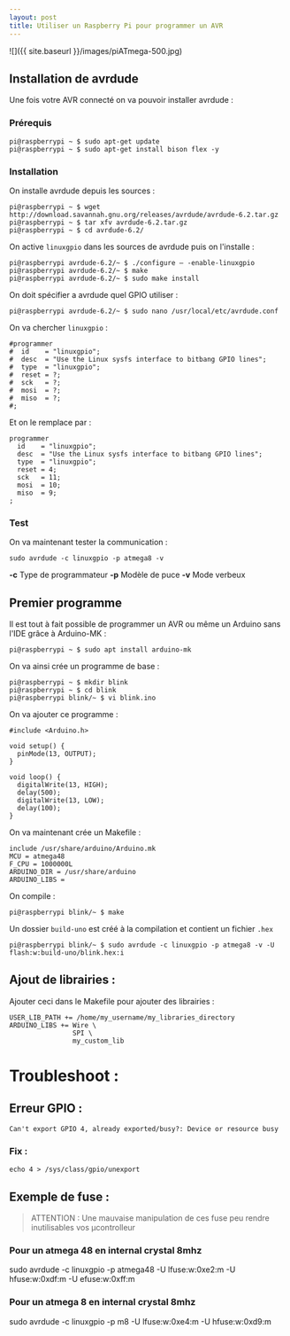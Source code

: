 ```yaml
---
layout: post
title: Utiliser un Raspberry Pi pour programmer un AVR
---
```


![]({{ site.baseurl }}/images/piATmega-500.jpg)

## Installation de avrdude

Une fois votre AVR connecté on va pouvoir installer avrdude : 

### Prérequis 

```
pi@raspberrypi ~ $ sudo apt-get update
pi@raspberrypi ~ $ sudo apt-get install bison flex -y
```

### Installation 
On installe avrdude depuis les sources :

```
pi@raspberrypi ~ $ wget http://download.savannah.gnu.org/releases/avrdude/avrdude-6.2.tar.gz
pi@raspberrypi ~ $ tar xfv avrdude-6.2.tar.gz
pi@raspberrypi ~ $ cd avrdude-6.2/
```

On active `linuxgpio` dans les sources de avrdude puis on l'installe :

```
pi@raspberrypi avrdude-6.2/~ $ ./configure – -enable-linuxgpio
pi@raspberrypi avrdude-6.2/~ $ make
pi@raspberrypi avrdude-6.2/~ $ sudo make install
```

On doit spécifier a avrdude quel GPIO utiliser :

```
pi@raspberrypi avrdude-6.2/~ $ sudo nano /usr/local/etc/avrdude.conf
```

On va chercher `linuxgpio` : 

```
#programmer
#  id    = "linuxgpio";
#  desc  = "Use the Linux sysfs interface to bitbang GPIO lines";
#  type  = "linuxgpio";
#  reset = ?;
#  sck   = ?;
#  mosi  = ?;
#  miso  = ?;
#;
```

Et on le remplace par :

```
programmer
  id    = "linuxgpio";
  desc  = "Use the Linux sysfs interface to bitbang GPIO lines";
  type  = "linuxgpio";
  reset = 4;
  sck   = 11;
  mosi  = 10;
  miso  = 9;
;
```

### Test 
On va maintenant tester la communication : 

```
sudo avrdude -c linuxgpio -p atmega8 -v 
```

**-c** Type de programmateur
**-p** Modèle de puce 
**-v** Mode verbeux 

## Premier programme 

Il est tout à fait possible de programmer un AVR ou même un Arduino sans l'IDE grâce à Arduino-MK :

```
pi@raspberrypi ~ $ sudo apt install arduino-mk
```

On va ainsi crée un programme de base : 

```
pi@raspberrypi ~ $ mkdir blink
pi@raspberrypi ~ $ cd blink
pi@raspberrypi blink/~ $ vi blink.ino
```

On va ajouter ce programme :
```
#include <Arduino.h>

void setup() {
  pinMode(13, OUTPUT);     
}

void loop() {
  digitalWrite(13, HIGH);
  delay(500);
  digitalWrite(13, LOW);
  delay(100);
}
```

On va maintenant crée un Makefile :
```
include /usr/share/arduino/Arduino.mk
MCU = atmega48
F_CPU = 1000000L
ARDUINO_DIR = /usr/share/arduino
ARDUINO_LIBS =
```

On compile :

```
pi@raspberrypi blink/~ $ make
```

Un dossier `build-uno` est créé à la compilation et contient un fichier `.hex`

```
pi@raspberrypi blink/~ $ sudo avrdude -c linuxgpio -p atmega8 -v -U flash:w:build-uno/blink.hex:i
```

## Ajout de librairies : 

Ajouter ceci dans le Makefile pour ajouter des librairies :
```
USER_LIB_PATH += /home/my_username/my_libraries_directory
ARDUINO_LIBS += Wire \
                SPI \
                my_custom_lib
```

# Troubleshoot :

## Erreur GPIO :
```
Can't export GPIO 4, already exported/busy?: Device or resource busy
```
### Fix : 
```
echo 4 > /sys/class/gpio/unexport 
```
## Exemple de fuse :

> ATTENTION :
Une mauvaise manipulation de ces fuse peu rendre inutilisables vos µcontrolleur 

### Pour un atmega 48 en internal crystal 8mhz
sudo avrdude -c linuxgpio -p atmega48 -U lfuse:w:0xe2:m -U hfuse:w:0xdf:m -U efuse:w:0xff:m

### Pour un atmega 8 en internal crystal 8mhz 
sudo avrdude -c linuxgpio -p m8 -U lfuse:w:0xe4:m -U hfuse:w:0xd9:m 
